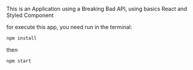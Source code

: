 This is an Application using a Breaking Bad API, using basics React and Styled Component

for execute this app, you need run in the terminal:

```js
npm install
```

then

```js
npm start
```

